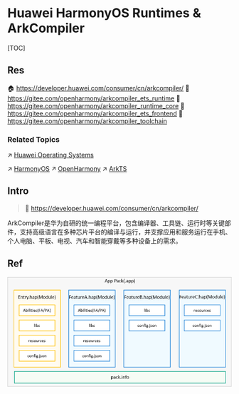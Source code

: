 # Huawei HarmonyOS Runtimes & ArkCompiler

[TOC]



## Res
🏠 https://developer.huawei.com/consumer/cn/arkcompiler/
🚧 https://gitee.com/openharmony/arkcompiler_ets_runtime
🚧 https://gitee.com/openharmony/arkcompiler_runtime_core
🚧 https://gitee.com/openharmony/arkcompiler_ets_frontend
🚧 https://gitee.com/openharmony/arkcompiler_toolchain


### Related Topics
↗ [Huawei Operating Systems](../../../../🥷🏼%20Operating%20System%20(Engineering)/Huawei%20Operating%20Systems/Huawei%20Operating%20Systems.md)

↗ [HarmonyOS](../../../../🥷🏼%20Operating%20System%20(Engineering)/Huawei%20Operating%20Systems/HarmonyOS%20(鸿蒙操作系统)/HarmonyOS.md)
↗ [OpenHarmony](../../../../🥷🏼%20Operating%20System%20(Engineering)/Huawei%20Operating%20Systems/OpenHarmony/OpenHarmony.md)
↗ [ArkTS](../../../Compiled%20Languages/🐝%20JavaScript-Based%20Languages/ArkTS/ArkTS.md)



## Intro
> 🔗 https://developer.huawei.com/consumer/cn/arkcompiler/

ArkCompiler是华为自研的统一编程平台，包含编译器、工具链、运行时等关键部件，支持高级语言在多种芯片平台的编译与运行，并支撑应用和服务运行在手机、个人电脑、平板、电视、汽车和智能穿戴等多种设备上的需求。



## Ref
[HAP 是什么 （HarmonyOS鸿蒙开发基础知识） | CSDN]: https://blog.csdn.net/iCloudEnd/article/details/108586724

![](../../../../../../Assets/Pics/Pasted%20image%2020240402125029.png)
